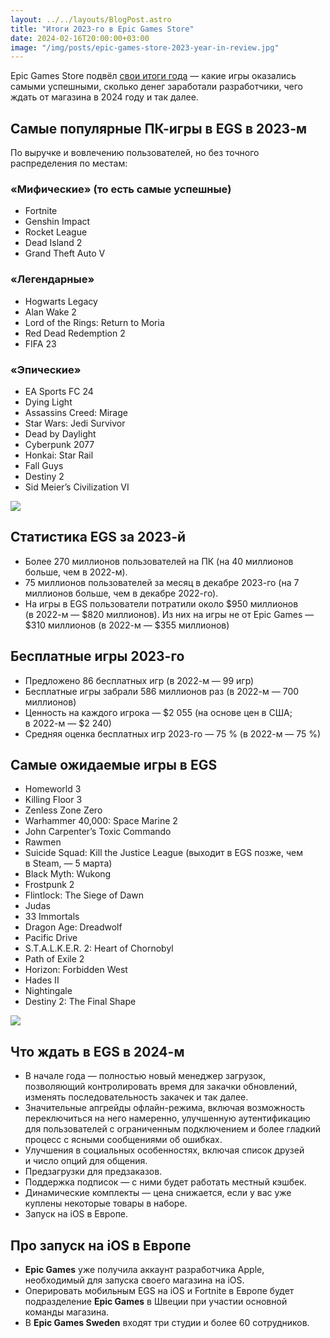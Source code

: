 ```yaml
---
layout: ../../layouts/BlogPost.astro
title: "Итоги 2023-го в Epic Games Store"
date: 2024-02-16T20:00:00+03:00
image: "/img/posts/epic-games-store-2023-year-in-review.jpg"
---
```


Epic Games Store подвёл [свои итоги года](https://store.epicgames.com/ru/news/epic-games-store-2023-year-in-review) — какие игры оказались самыми успешными, сколько денег заработали разработчики, чего ждать от магазина в 2024 году и так далее.

## Самые популярные ПК-игры в EGS в 2023-м

По выручке и вовлечению пользователей, но без точного распределения по местам:

### «Мифические» (то есть самые успешные)

-   Fortnite
-   Genshin Impact
-   Rocket League
-   Dead Island 2
-   Grand Theft Auto V

### «Легендарные»

-   Hogwarts Legacy
-   Alan Wake 2
-   Lord of the Rings: Return to Moria
-   Red Dead Redemption 2
-   FIFA 23

### «Эпические»

-   EA Sports FC 24
-   Dying Light
-   Assassins Creed: Mirage
-   Star Wars: Jedi Survivor
-   Dead by Daylight
-   Cyberpunk 2077
-   Honkai: Star Rail
-   Fall Guys
-   Destiny 2
-   Sid Meier’s Civilization VI
    
![](https://cdn2.unrealengine.com/ru-year-in-review-infograph-23-1920x8898-cdedcec34715.jpg)

## Статистика EGS за 2023-й

-   Более 270 миллионов пользователей на ПК (на 40 миллионов больше, чем в 2022-м).
-   75 миллионов пользователей за месяц в декабре 2023-го (на 7 миллионов больше, чем в декабре 2022-го).
-   На игры в EGS пользователи потратили около $950 миллионов (в 2022-м — $820 миллионов). Из них на игры не от Epic Games — $310 миллионов (в 2022-м — $355 миллионов)
    

## Бесплатные игры 2023-го

-   Предложено 86 бесплатных игр (в 2022-м — 99 игр)
-   Бесплатные игры забрали 586 миллионов раз (в 2022-м — 700 миллионов)
-   Ценность на каждого игрока — $2 055 (на основе цен в США; в 2022-м — $2 240)
-   Средняя оценка бесплатных игр 2023-го — 75 % (в 2022-м — 75 %)

## Самые ожидаемые игры в EGS

-   Homeworld 3
-   Killing Floor 3
-   Zenless Zone Zero
-   Warhammer 40,000: Space Marine 2
-   John Carpenter’s Toxic Commando
-   Rawmen
-   Suicide Squad: Kill the Justice League (выходит в EGS позже, чем в Steam, — 5 марта)
-   Black Myth: Wukong
-   Frostpunk 2
-   Flintlock: The Siege of Dawn
-   Judas
-   33 Immortals
-   Dragon Age: Dreadwolf
-   Pacific Drive
-   S.T.A.L.K.E.R. 2: Heart of Chornobyl
-   Path of Exile 2
-   Horizon: Forbidden West
-   Hades II
-   Nightingale
-   Destiny 2: The Final Shape

![](https://cdn2.unrealengine.com/en-most-anticipated-games-2023-1920x2939-d601d7882448.jpg)

## Что ждать в EGS в 2024-м

-   В начале года — полностью новый менеджер загрузок, позволяющий контролировать время для закачки обновлений, изменять последовательность закачек и так далее.
-   Значительные апгрейды офлайн-режима, включая возможность переключиться на него намеренно, улучшенную аутентификацию для пользователей с ограниченным подключением и более гладкий процесс с ясными сообщениями об ошибках.
-   Улучшения в социальных особенностях, включая список друзей и число опций для общения.
-   Предзагрузки для предзаказов.
-   Поддержка подписок — с ними будет работать местный кэшбек.
-   Динамические комплекты — цена снижается, если у вас уже куплены некоторые товары в наборе.
-   Запуск на iOS в Европе.
    

## Про запуск на iOS в Европе

-   **Epic Games** уже получила аккаунт разработчика Apple, необходимый для запуска своего магазина на iOS.
-   Оперировать мобильным EGS на iOS и Fortnite в Европе будет подразделение **Epic Games** в Швеции при участии основной команды магазина.
-   В **Epic Games Sweden** входят три студии и более 60 сотрудников.